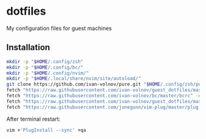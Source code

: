 # dotfiles

My configuration files for guest machines

## Installation

```bash
mkdir -p "$HOME/.config/zsh"
mkdir -p "$HOME/.config/bc/"
mkdir -p "$HOME/.config/nvim/"
mkdir -p "$HOME/.local/share/nvim/site/autoload/"
git clone https://github.com/ivan-volnov/pure.git "$HOME/.config/zsh/pure"
fetch "https://raw.githubusercontent.com/ivan-volnov/guest_dotfiles/master/zshrc" -o "$HOME/.zshrc"
fetch "https://raw.githubusercontent.com/ivan-volnov/bc/master/bcrc" -o "$HOME/.config/bc/config"
fetch "https://raw.githubusercontent.com/ivan-volnov/guest_dotfiles/master/init.vim" -o "$HOME/.config/nvim/init.vim"
fetch "https://raw.githubusercontent.com/junegunn/vim-plug/master/plug.vim" -o "$HOME/.local/share/nvim/site/autoload/plug.vim"
```

After terminal restart:

```bash
vim +'PlugInstall --sync' +qa
```
